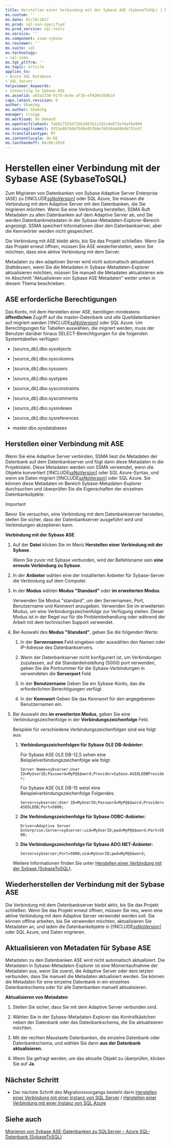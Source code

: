 ```yaml
---
title: Herstellen einer Verbindung mit der Sybase ASE (SybaseToSQL) | Microsoft Docs
ms.custom: ''
ms.date: 01/19/2017
ms.prod: sql-non-specified
ms.prod_service: sql-tools
ms.service: ''
ms.component: ssma-sybase
ms.reviewer: ''
ms.suite: sql
ms.technology:
- sql-ssma
ms.tgt_pltfrm: ''
ms.topic: article
applies_to:
- Azure SQL Database
- SQL Server
helpviewer_keywords:
- Connecting to Sybase ASE
ms.assetid: a45a2330-9175-4c9e-af38-ef920e350614
caps.latest.revision: 8
author: Shamikg
ms.author: Shamikg
manager: craigg
ms.workload: On Demand
ms.openlocfilehash: 7ab617555d71bb2067b1c2d2c8e073e74af6e908
ms.sourcegitcommit: 9351e8b7b68f599a95fb8e76930ab886db737e5f
ms.translationtype: MT
ms.contentlocale: de-DE
ms.lasthandoff: 04/06/2018
---
```

# <a name="connecting-to-sybase-ase-sybasetosql"></a>Herstellen einer Verbindung mit der Sybase ASE (SybaseToSQL)
Zum Migrieren von Datenbanken von Sybase Adaptive Server Enterprise (ASE) zu [!INCLUDE[ssNoVersion](../../includes/ssnoversion_md.md)] oder SQL Azure, Sie müssen die Verbindung mit dem Adaptive Server mit den Datenbanken, die Sie migrieren möchten. Wenn Sie eine Verbindung herstellen, SSMA Ruft Metadaten zu allen Datenbanken auf dem Adaptive Server ab, und Sie werden Datenbankmetadaten in der Sybase-Metadaten-Explorer-Bereich angezeigt. SSMA speichert Informationen über den Datenbankserver, aber die Kennwörter werden nicht gespeichert.  
  
Die Verbindung mit ASE bleibt aktiv, bis Sie das Projekt schließen. Wenn Sie das Projekt erneut öffnen, müssen Sie ASE wiederherstellen, wenn Sie möchten, dass eine aktive Verbindung mit dem Server.  
  
Metadaten zu den adaptiven Server wird nicht automatisch aktualisiert. Stattdessen, wenn Sie die Metadaten in Sybase-Metadaten-Explorer aktualisieren möchten, müssen Sie manuell die Metadaten aktualisieren wie im Abschnitt "Aktualisieren von Sybase ASE Metadaten" weiter unten in diesem Thema beschrieben.  
  
## <a name="required-ase-permissions"></a>ASE erforderliche Berechtigungen  
Das Konto, mit dem Herstellen einer ASE, benötigen mindestens **öffentlichen** Zugriff auf die master-Datenbank und alle Quelldatenbanken auf migriert werden [!INCLUDE[ssNoVersion](../../includes/ssnoversion_md.md)] oder SQL Azure. Um Berechtigungen für Tabellen auswählen, die migriert werden, muss der Benutzer darüber hinaus SELECT-Berechtigungen für die folgenden Systemtabellen verfügen:  
  
-   [source_db].dbo.sysobjects  
  
-   [source_db].dbo.syscolumns  
  
-   [source_db].dbo.sysusers  
  
-   [source_db].dbo.systypes  
  
-   [source_db].dbo.sysconstraints  
  
-   [source_db].dbo.syscomments  
  
-   [source_db].dbo.sysindexes  
  
-   [source_db].dbo.sysreferences  
  
-   master.dbo.sysdatabases  
  
## <a name="establishing-a-connection-to-ase"></a>Herstellen einer Verbindung mit ASE  
Wenn Sie eine Adaptive Server verbinden, SSMA liest die Metadaten der Datenbank auf dem Datenbankserver und fügt dann diese Metadaten in die Projektdatei. Diese Metadaten werden von SSMA verwendet, wenn die Objekte konvertiert [!INCLUDE[ssNoVersion](../../includes/ssnoversion_md.md)] oder SQL Azure-Syntax, und wenn sie Daten migriert [!INCLUDE[ssNoVersion](../../includes/ssnoversion_md.md)] oder SQL Azure. Sie können diese Metadaten im Bereich Sybase-Metadaten-Explorer durchsuchen und überprüfen Sie die Eigenschaften der einzelnen Datenbankobjekte.  
  
> [!IMPORTANT]  
> Bevor Sie versuchen, eine Verbindung mit dem Datenbankserver herstellen, stellen Sie sicher, dass der Datenbankserver ausgeführt wird und Verbindungen akzeptieren kann.  
  
**Verbindung mit der Sybase ASE**  
  
1.  Auf der **Datei** klicken Sie im Menü **Herstellen einer Verbindung mit der Sybase**.  
  
    Wenn Sie zuvor mit Sybase verbunden, wird der Befehlsname sein **eine erneute Verbindung zu Sybase**.  
  
2.  In der **Anbieter** wählen eine der installierten Anbieter für Sybase-Server die Verbindung auf dem Computer.  
  
3.  In der **Modus** wählen **Modus "Standard"** oder **im erweiterten Modus**.  
  
    Verwenden Sie Modus "standard", um den Servernamen, Port, Benutzername und Kennwort anzugeben. Verwenden Sie im erweiterten Modus, um eine Verbindungszeichenfolge zur Verfügung stellen. Dieser Modus ist in der Regel nur für die Problembehandlung oder während der Arbeit mit dem technischen Support verwendet.  
  
4.  Bei Auswahl des **Modus "Standard"**, geben Sie die folgenden Werte:  
  
    1.  In der **Servernamen** Feld eingeben oder auswählen den Namen oder IP-Adresse des Datenbankservers.  
  
    2.  Wenn der Datenbankserver nicht konfiguriert ist, um Verbindungen zuzulassen, auf die Standardeinstellung (5000) port verwenden, geben Sie die Portnummer für die Sybase-Verbindungen in verwendeten die **Serverport** Feld.  
  
    3.  In der **Benutzername** Geben Sie ein Sybase-Konto, das die erforderlichen Berechtigungen verfügt.  
  
    4.  In der **Kennwort** Geben Sie das Kennwort für den angegebenen Benutzernamen ein.  
  
5.  Bei Auswahl des **im erweiterten Modus**, geben Sie eine Verbindungszeichenfolge in der **Verbindungszeichenfolge** Feld.  
  
    Beispiele für verschiedene Verbindungszeichenfolgen sind wie folgt aus:  
  
    1.  **Verbindungszeichenfolgen für Sybase OLE DB-Anbieter:**  
  
        Für Sybase ASE OLE DB-12,5 sehen eine Beispielverbindungszeichenfolge wie folgt:  
  
        `Server Name=sybserver;User ID=MyUserID;Password=MyP@$$word;Provider=Sybase.ASEOLEDBProvider;`  
  
        Für Sybase ASE OLE DB-15 weist eine Beispielverbindungszeichenfolge Folgendes:  
  
        `Server=sybserver;User ID=MyUserID;Password=MyP@$$word;Provider= ASEOLEDB;Port=5000;`  
  
    2.  **Die Verbindungszeichenfolge für Sybase ODBC-Anbieter:**  
  
        `Driver=Adaptive Server Enterprise;Server=sybserver;uid=MyUserID;pwd=MyP@$$word;Port=5000;`  
  
    3.  **Die Verbindungszeichenfolge für Sybase ADO.NET-Anbieter:**  
  
        `Server=sybserver;Port=5000;uid=MyUserID;pwd=MyP@$$word;`  
  
    Weitere Informationen finden Sie unter [Herstellen einer Verbindung mit der Sybase &#40;SybaseToSQL&#41;](../../ssma/sybase/connect-to-sybase-sybasetosql.md).  
  
## <a name="reconnecting-to-sybase-ase"></a>Wiederherstellen der Verbindung mit der Sybase ASE  
Die Verbindung mit dem Datenbankserver bleibt aktiv, bis Sie das Projekt schließen. Wenn Sie das Projekt erneut öffnen, müssen Sie neu, wenn eine aktive Verbindung mit dem Adaptive Server verwendet werden soll. Sie können offline arbeiten, bis Sie verwenden möchten, aktualisieren Sie Metadaten an, und laden die Datenbankobjekte in [!INCLUDE[ssNoVersion](../../includes/ssnoversion_md.md)] oder SQL Azure, und Daten migrieren.  
  
## <a name="refreshing-sybase-ase-metadata"></a>Aktualisieren von Metadaten für Sybase ASE  
Metadaten zu den Datenbanken ASE wird nicht automatisch aktualisiert. Die Metadaten in Sybase-Metadaten-Explorer ist eine Momentaufnahme der Metadaten aus, wenn Sie zuerst, die Adaptive Server oder dem letzten verbunden, dass Sie manuell die Metadaten aktualisiert werden. Sie können die Metadaten für eine einzelne Datenbank in ein einzelnes Datenbankschema oder für alle Datenbanken manuell aktualisieren.  
  
**Aktualisieren von Metadaten**  
  
1.  Stellen Sie sicher, dass Sie mit dem Adaptive Server verbunden sind.  
  
2.  Wählen Sie in der Sybase-Metadaten-Explorer das Kontrollkästchen neben der Datenbank oder das Datenbankschema, die Sie aktualisieren möchten.  
  
3.  Mit der rechten Maustaste Datenbanken, die einzelne Datenbank oder Datenbankschema, und wählen Sie dann **aus der Datenbank aktualisieren**.  
  
4.  Wenn Sie gefragt werden, um das aktuelle Objekt zu überprüfen, klicken Sie auf **Ja**.  
  
## <a name="next-step"></a>Nächster Schritt  
  
-   Der nächste Schritt des Migrationsvorgangs besteht darin [Herstellen einer Verbindung mit einer Instanz von SQL Server](http://msdn.microsoft.com/en-us/dd368a1a-45b0-40e9-b4d3-5cdb48c26606) / [Herstellen einer Verbindung mit einer Instanz von SQL Azure](http://msdn.microsoft.com/en-us/9e77e4b0-40c0-455c-8431-ca5d43849aa7)  
  
## <a name="see-also"></a>Siehe auch  
[Migrieren von Sybase ASE-Datenbanken zu SQLServer – Azure SQL-Datenbank &#40;SybaseToSQL&#41;](../../ssma/sybase/migrating-sybase-ase-databases-to-sql-server-azure-sql-db-sybasetosql.md)  
  
